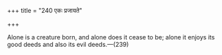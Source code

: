 +++
title = "240 एकः प्रजायते"

+++

Alone is a creature born, and alone does it cease to be; alone it enjoys its good deeds and also its evil deeds.—(239)
